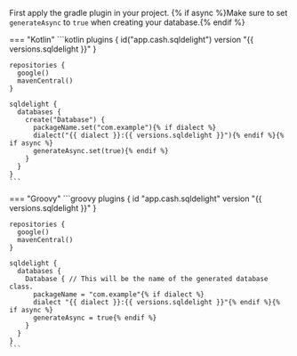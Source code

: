 First apply the gradle plugin in your project. {% if async %}Make sure to set `generateAsync` to 
`true` when creating your database.{% endif %} 

=== "Kotlin"
    ```kotlin
    plugins {
      id("app.cash.sqldelight") version "{{ versions.sqldelight }}"
    }
     
    repositories {
      google()
      mavenCentral()
    }
    
    sqldelight {
      databases {
        create("Database") {
          packageName.set("com.example"){% if dialect %}
          dialect("{{ dialect }}:{{ versions.sqldelight }}"){% endif %}{% if async %}
          generateAsync.set(true){% endif %}
        }
      }
    }
    ```
=== "Groovy"
    ```groovy
    plugins {
      id "app.cash.sqldelight" version "{{ versions.sqldelight }}"
    }

    repositories {
      google()
      mavenCentral()
    }

    sqldelight {
      databases {
        Database { // This will be the name of the generated database class.
          packageName = "com.example"{% if dialect %}
          dialect "{{ dialect }}:{{ versions.sqldelight }}"{% endif %}{% if async %}
          generateAsync = true{% endif %}
        }
      }
    }
    ```
